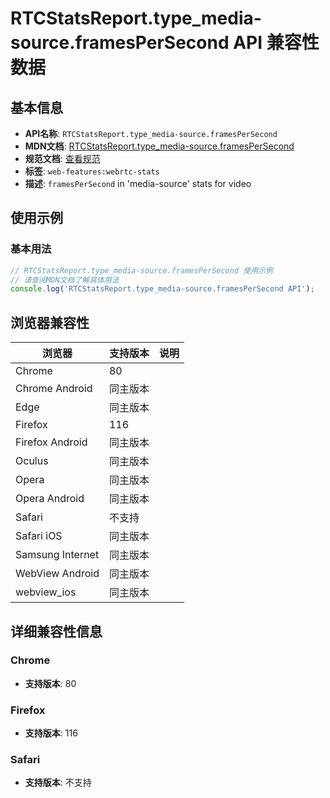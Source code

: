 # RTCStatsReport.type_media-source.framesPerSecond API 兼容性数据

## 基本信息

- **API名称**: `RTCStatsReport.type_media-source.framesPerSecond`
- **MDN文档**: [RTCStatsReport.type_media-source.framesPerSecond](https://developer.mozilla.org/docs/Web/API/RTCVideoSourceStats/framesPerSecond)
- **规范文档**: [查看规范](https://w3c.github.io/webrtc-stats/#dom-rtcvideosourcestats-framespersecond)
- **标签**: `web-features:webrtc-stats`
- **描述**: `framesPerSecond` in 'media-source' stats for video

## 使用示例

### 基本用法

```javascript
// RTCStatsReport.type_media-source.framesPerSecond 使用示例
// 请查阅MDN文档了解具体用法
console.log('RTCStatsReport.type_media-source.framesPerSecond API');
```

## 浏览器兼容性

| 浏览器 | 支持版本 | 说明 |
|--------|----------|------|
| Chrome | 80 |  |
| Chrome Android | 同主版本 |  |
| Edge | 同主版本 |  |
| Firefox | 116 |  |
| Firefox Android | 同主版本 |  |
| Oculus | 同主版本 |  |
| Opera | 同主版本 |  |
| Opera Android | 同主版本 |  |
| Safari | 不支持 |  |
| Safari iOS | 同主版本 |  |
| Samsung Internet | 同主版本 |  |
| WebView Android | 同主版本 |  |
| webview_ios | 同主版本 |  |

## 详细兼容性信息

### Chrome

- **支持版本**: 80

### Firefox

- **支持版本**: 116

### Safari

- **支持版本**: 不支持

